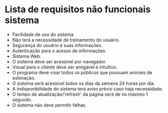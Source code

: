 # Lista de requisitos não funcionais sistema


- Facilidade de uso do sistema.
- Não terá a necessidade de treinamento do usuário.
- Segurança do usuário e suas informações.
- Autenticação para o acesso de informações.
- Sistema Web.
- O sistema deve ser acessível por navegador.
- Visual para o cliente deve ser amigável e intuitivo.
- O programa deve visar todos os públicos que possuam animais de estimação.
- O sistema será acessível todos os dias da semana 24 horas por dia.
- A indisponibilidade do sistema terá aviso prévio caso haja necessidade.
- O tempo de atualização/'refresh' da página será de no máximo 1 segundo.
- O sistema não deve permitir falhas.
